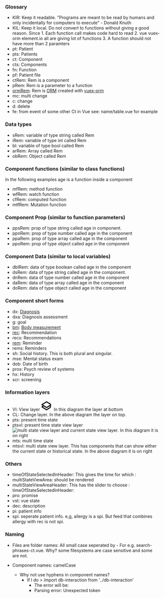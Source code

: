 ### Glossary

- KIR: Keep it readable. "Programs are meant to be read by humans and only incidentally for computers to execute" - Donald Knuth
- KIL: Keep it local. Do not convert to functions without giving a good reason. Since 1. Each function call makes code hard to read 2. vue vuex-orm element.io all are giving lot of functions 3. A function should not have more than 2 paramters
- pt: Patient
- pts: Patients
- ct: Component
- cts: Components
- fn: Function
- pf: Patient file
- ctRem: Rem is a component
- pRem: Rem is a parameter to a function
- [ormRem](https://github.com/savantcare/emr/blob/5a821d5a7fb76bf4f41051319a6851f07474d1d2/webclient/cts/ptinfo-single/1time-Mrow-1Field/reminder/view-layer/table-ct.vue#L89): Rem is [ORM](https://en.wikipedia.org/wiki/Object-relational_mapping) created with [vuex-orm](https://vuex-orm.org/)
- mc: multi change
- c: change
- d: delete
- fe: from event of some other Ct in Vue see: name/table.vue for example

### Data types

- sRem: variable of type string called Rem
- iRem: variable of type int called Rem
- bl: variable of type bool called Rem
- arRem: Array called Rem
- obRem: Object called Rem

### Component functions (similar to class functions)

In the following examples age is a function inside a component

- mfRem: method function
- wfRem: watch function
- cfRem: computed function
- mtfRem: Mutation function

### Component Prop (similar to function parameters)

- ppsRem: prop of type string called age in component.
- ppnRem: prop of type number called age in the component
- ppaRem: prop of type array called age in the component
- ppoRem: prop of type object called age in the component

### Component Data (similar to local variables)

- dblRem: data of type boolean called age in the component
- dsRem: data of type string called age in the component.
- dnRem: data of type number called age in the component
- daRem: data of type array called age in the component
- doRem: data of type object called age in the component

### Component short forms

- dx: [Diagnosis](/webclient/cts/ptinfo-single/dx/)
- dxa: Diagnosis assessment
- g: goal
- [bm](https://github.com/savantcare/emr/tree/master/webclient/cts/ptinfo-single/bm): [Body measurement](/webclient/cts/ptinfo-single/vital-signs/)
- [rec](https://github.com/savantcare/emr/tree/master/webclient/cts/ptinfo-single/rec): Recommendation
- recs: Recommendations
- [rem](https://github.com/savantcare/emr/tree/master/webclient/cts/ptinfo-single/rem): Reminder
- rems: Reminders
- sh: Social history. This is both plural and singular.
- mse: Mental status exam
- dob: Date of birth
- pros: Psych review of systems
- hx: History
- scr: screening

### Information layers

- Vl: View layer ![Viw layer and change layer](../docs/images/vl-and-cl.png) In this diagram the layer at bottom
- CL: Change layer. In the above diagram the layer on top.
- pts: present time state
- ptsvl: present time state view layer ![multi state view layer and current state view layer](../docs/images/mtsvl-and-ptsvl.png). In this diagram it is on right
- mts: multi time state
- mtsvl: multi state view layer. This has components that can show either the current state or historical state. In the above diagram it is on right

### Others

- timeOfStateSelectedInHeader: This gives the time for which : multiStateViewArea: should be rendered
- multiStateViewAreaHeader: This has the slider to choose : timeOfStateSelectedInHeader:
- pro: promise
- vst: vue state
- dec: description
- pi: patient info
- spi: seperate patient info. e,g, allergy is a spi. But feed that combines allergy with rec is not spi.

### Naming

- Files are folder names: All small case seperated by - For e.g. search-phrases-ct.vue. Why? some filesystems are case sensitive and some are not.

- Component names: camelCase
  - Why not use hyphens in component names?
    - If I do > import db-interaction from '../db-interaction'
      - The error will be:
      - Parsing error: Unexpected token
